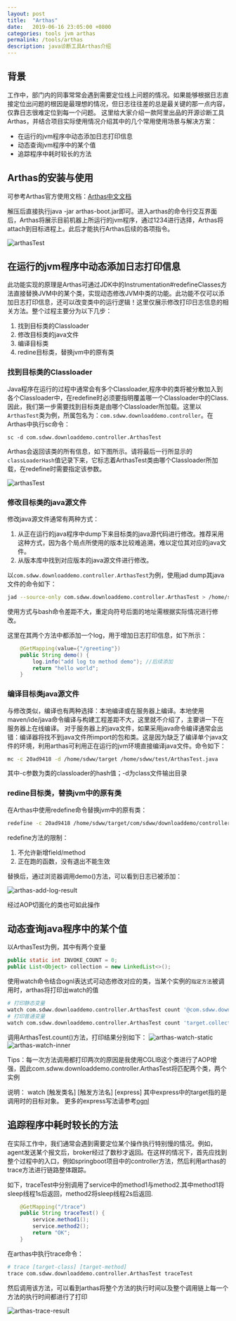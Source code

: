 ```yaml
---
layout: post
title:  "Arthas"
date:   2019-06-16 23:05:00 +0800
categories: tools jvm arthas
permalink: /tools/arthas
description: java诊断工具Arthas介绍
---
```


## 背景
工作中，部门内的同事常常会遇到需要定位线上问题的情况。如果能够根据日志直接定位出问题的根因是最理想的情况，但日志往往差的总是最关键的那一点内容，仅靠日志很难定位到每一个问题。
这里给大家介绍一款阿里出品的开源诊断工具Arthas，并结合项目实际使用情况介绍其中的几个常用使用场景与解决方案：

 - 在运行的jvm程序中动态添加日志打印信息
 - 动态查询jvm程序中的某个值
 - 追踪程序中耗时较长的方法

## Arthas的安装与使用
可参考Arthas官方使用文档：[Arthas中文文档](https://alibaba.github.io/arthas/)

解压后直接执行java -jar arthas-boot.jar即可。进入arthas的命令行交互界面后，Arthas将展示目前机器上所运行的jvm程序，通过1234进行选择，Arthas将attach到目标进程上。此后才能执行Arthas后续的各项指令。

![arthasTest](../resources/img/arthas-attach.png)

## 在运行的jvm程序中动态添加日志打印信息
此功能实现的原理是Arthas可通过JDK中的Instrumentation#redefineClasses方法直接替换JVM中的某个类，实现动态修改JVM中类的功能。此功能不仅可以添加日志打印信息，还可以改变类中的运行逻辑！这里仅展示修改打印日志信息的相关方法。整个过程主要分为以下几步：

1. 找到目标类的Classloader
2. 修改目标类的java文件
3. 编译目标类
4. redine目标类，替换jvm中的原有类

### 找到目标类的Classloader
Java程序在运行的过程中通常会有多个Classloader,程序中的类将被分散加入到各个Classloader中，在redefine时必须要指明覆盖哪一个Classloader中的Class.
因此，我们第一步需要找到目标类是由哪个Classloader所加载。这里以`ArthasTest`类为例，所属包名为：`com.sdww.downloaddemo.controller`。在Arthas中执行sc命令：
```
sc -d com.sdww.downloaddemo.controller.ArthasTest
```
Arthas会返回该类的所有信息，如下图所示。请将最后一行所显示的`classLoaderHash`值记录下来，它标志着ArthasTest类由哪个Classloader所加载，在redefine时需要指定该参数。

![arthasTest](../resources/img/arthas-class-info.png)

### 修改目标类的java源文件
修改java源文件通常有两种方式：

1. 从正在运行的java程序中dump下来目标类的java源代码进行修改。推荐采用这种方式，因为各个局点所使用的版本比较难追溯，难以定位其对应的java文件。
2. 从版本库中找到对应版本的java源文件进行修改。

以`com.sdww.downloaddemo.controller.ArthasTest`为例，使用jad dump其java文件的命令如下：
``` bash
jad --source-only com.sdww.downloaddemo.controller.ArthasTest > /home/sdww/test/ArthasTest.java
```
使用方式与bash命令差距不大，重定向符号后面的地址需根据实际情况进行修改。

这里在其两个方法中都添加一个log，用于增加日志打印信息，如下所示：
```java
    @GetMapping(value={"/greeting"})
    public String demo() {
        log.info("add log to method demo"); //后续添加
        return "hello world";
    }
```

### 编译目标类java源文件
与修改类似，编译也有两种选择：本地编译或在服务器上编译。本地使用maven/ide/java命令编译与构建工程差距不大，这里就不介绍了，主要讲一下在服务器上在线编译。
对于服务器上的java文件，如果采用java命令编译通常会出错：编译器将找不到java文件所import的包和类。这是因为缺乏了编译单个java文件的环境，利用arthas可利用正在运行的jvm环境直接编译java文件。命令如下：
``` bash
mc -c 20ad9418 -d /home/sdww/target /home/sdww/test/ArthasTest.java
```
其中-c参数为类的classloader的hash值；-d为class文件输出目录

### redine目标类，替换jvm中的原有类
在Arthas中使用redefine命令替换jvm中的原有类：
``` bash
redefine -c 20ad9418 /home/sdww/target/com/sdww/downloaddemo/controller/ArthasTest.class
```
redefine方法的限制：

1. 不允许新增field/method
2. 正在跑的函数，没有退出不能生效

替换后，通过浏览器调用demo()方法，可以看到日志已被添加：

![arthas-add-log-result](../resources/img/arthas-add-log-result.png)

经过AOP切面化的类也可如此操作

## 动态查询java程序中的某个值
以ArthasTest为例，其中有两个变量
``` java
public static int INVOKE_COUNT = 0;
public List<Object> collection = new LinkedList<>();
```
使用watch命令结合ognl表达式可动态修改对应的类，当某个实例的`指定方法`被调用时，arthas将打印出watch的值
``` bash
# 打印静态变量
watch com.sdww.downloaddemo.controller.ArthasTest count '@com.sdww.downloaddemo.controller.ArthasTest@INVOKE_COUNT'
# 打印普通变量
watch com.sdww.downloaddemo.controller.ArthasTest count 'target.collection'
```
调用ArthasTest.count()方法，打印结果分别如下：
![arthas-watch-static](../resources/img/arthas-watch-static.png)
![arthas-watch-inner](../resources/img/arthas-watch-inner.png)

Tips：每一次方法调用都打印两次的原因是我使用CGLIB这个类进行了AOP增强，因此com.sdww.downloaddemo.controller.ArthasTest将匹配两个类，两个实例

说明：
watch [触发类名] [触发方法名] [express]
其中express中的target指的是调用时的目标对象。
更多的express写法请参考[ognl](https://commons.apache.org/proper/commons-ognl/language-guide.html)

## 追踪程序中耗时较长的方法
在实际工作中，我们通常会遇到需要定位某个操作执行特别慢的情况。例如，agent发送某个报文后，broker经过了数秒才返回。在这样的情况下，首先应找到整个过程中的入口，例如springboot项目中的controller方法，然后利用arthas的trace方法进行链路整体跟踪。

如下，traceTest中分别调用了service中的method1与method2.其中method1将sleep线程1s后返回，method2将sleep线程2s后返回.
``` java
    @GetMapping("/trace")
    public String traceTest() {
        service.method1();
        service.method2();
        return "OK";
    }
```
在arthas中执行trace命令：
``` bash
# trace [target-class] [target-method]
trace com.sdww.downloaddemo.controller.ArthasTest traceTest
```
然后调用该方法，可以看到arthas将整个方法的执行时间以及整个调用链上每一个方法的执行时间都进行了打印

![arthas-trace-result](../resources/img/arthas-trace-result.png)